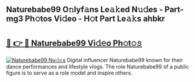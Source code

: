 ## Naturebabe99 O𝚗lyf𝚊ns Le𝚊𝚔ed N𝚞𝚍es - Part-mg3 Ph𝚘tos Vi𝚍eo - H𝚘t Part Le𝚊𝚔s ahbkr

# <h2><a href="http://hf390yg.feru.top/?c=Naturebabe99">🔗 👉 🔴 Naturebabe99 Vi𝚍𝚎o Ph𝚘t𝚘𝚜</a></h2>

[![Naturebabe99 Nu𝚍𝚎s](https://i.imgur.com/0TWrTi3.gif)](http://hf390yg.feru.top/?c=Naturebabe99)
Digital influencer Naturebabe99 known for their dance performances and lifestyle vlogs. The role Naturebabe99 of a public figure is to serve as a role model and inspire others. 
